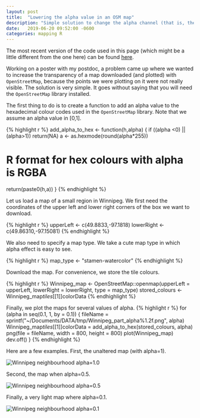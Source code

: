```yaml
---
layout: post
title:  "Lowering the alpha value in an OSM map"
description: "Simple solution to change the alpha channel (that is, the opacity or transparency) in an OpenStreetMap map in R, using a function that adds an alpha value to a hexadecimal RGB colour specification."
date:   2019-06-20 09:52:00 -0600
categories: mapping R
---
```

The most recent version of the code used in this page (which might be a little different from the one here) can be found [here](https://raw.githubusercontent.com/julien-arino/R-code/master/change_alpha_in_OSM_map.R).

Working on a poster with my postdoc, a problem came up where we wanted to increase the transparency of a map downloaded (and plotted) with `OpenStreetMap`, because the points we were plotting on it were not really visible. The solution is very simple. It goes without saying that you will need the `OpenStreetMap` library installed.

The first thing to do is to create a function to add an alpha value to the hexadecimal colour codes used in the `OpenStreetMap` library. Note that we assume an alpha value in \[0,1\].

{% highlight r %}
add_alpha_to_hex <- function(h,alpha) {
  if ((alpha <0) || (alpha>1))
    return(NA)
  a <- as.hexmode(round(alpha*255))
  # R format for hex colours with alpha is RGBA
  return(paste0(h,a))
}
{% endhighlight %}

Let us load a map of a small region in Winnipeg. We first need the coordinates of the upper left and lower right corners of the box we want to download.

{% highlight r %}
upperLeft <- c(49.8833,-97.1818)
lowerRight <- c(49.86310,-97.15081)
{% endhighlight %}

We also need to specify a map type. We take a cute map type in which alpha effect is easy to see.

{% highlight r %}
map_type <- "stamen-watercolor"
{% endhighlight %}

Download the map. For convenience, we store the tile colours.

{% highlight r %}
Winnipeg_map <- OpenStreetMap::openmap(upperLeft = upperLeft,
                                       lowerRight = lowerRight,
                                       type = map_type)
stored_colours <- Winnipeg_map$tiles[[1]]$colorData
{% endhighlight %}

Finally, we plot the maps for several values of alpha.
{% highlight r %}
for (alpha in seq(0.1, 1, by = 0.1)) {
  fileName = sprintf("~/Documents/DATA/tmp/Winnipeg_part_alpha%1.2f.png",
                     alpha)
  Winnipeg_map$tiles[[1]]$colorData = add_alpha_to_hex(stored_colours,
                                                       alpha)
  png(file = fileName, 
      width = 800, height = 800)
  plot(Winnipeg_map)
  dev.off()
}
{% endhighlight %}

Here are a few examples. First, the unaltered map (with alpha=1).

![Winnipeg neighbourhood alpha=1.0](/assets_pics/Winnipeg_part_alpha1.00.png?style=centered "Winnipeg neighbourhood alpha=1.0")

Second, the map when alpha=0.5.

![Winnipeg neighbourhood alpha=0.5](/assets_pics/Winnipeg_part_alpha0.50.png?style=centered "Winnipeg neighbourhood alpha=0.5")

Finally, a very light map where alpha=0.1.

![Winnipeg neighbourhood alpha=0.1](/assets_pics/Winnipeg_part_alpha0.10.png?style=centered "Winnipeg neighbourhood alpha=0.1")

